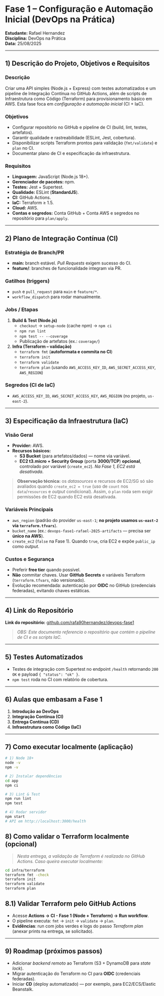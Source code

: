 # Fase 1 – Configuração e Automação Inicial (DevOps na Prática)

**Estudante:** Rafael Hernandez  
**Disciplina:** DevOps na Prática  
**Data:** 25/08/2025

---

## 1) Descrição do Projeto, Objetivos e Requisitos

### Descrição
Criar uma API simples (Node.js + Express) com testes automatizados e um pipeline de Integração Contínua no GitHub Actions, além de scripts de Infraestrutura como Código (Terraform) para provisionamento básico em AWS. Esta fase foca em *configuração e automação inicial* (CI + IaC).

### Objetivos
- Configurar repositório no GitHub e pipeline de CI (build, lint, testes, artefatos).
- Garantir qualidade e rastreabilidade (ESLint, Jest, cobertura).
- Disponibilizar scripts Terraform prontos para validação (`fmt/validate`) e `plan` no CI.
- Documentar plano de CI e especificação da infraestrutura.

### Requisitos
- **Linguagem:** JavaScript (Node.js 18+).  
- **Gerenciador de pacotes:** npm.  
- **Testes:** Jest + Supertest.  
- **Qualidade:** ESLint (**StandardJS**).  
- **CI:** GitHub Actions.  
- **IaC:** Terraform ≥ 1.5.  
- **Cloud:** AWS.  
- **Contas e segredos:** Conta GitHub + Conta AWS e segredos no repositório para `plan/apply`.

---

## 2) Plano de Integração Contínua (CI)

### Estratégia de Branch/PR
- **main:** branch estável. *Pull Requests* exigem sucesso do CI.  
- **feature/**: branches de funcionalidade integram via PR.

### Gatilhos (triggers)
- `push` e `pull_request` para `main` e `feature/*`.  
- `workflow_dispatch` para rodar manualmente.

### Jobs / Etapas
1. **Build & Test (Node.js)**
   - `checkout` → `setup-node` (cache npm) → `npm ci`
   - `npm run lint`
   - `npm test -- --coverage`
   - Publicação de artefatos (ex.: `coverage/`)
2. **Infra (Terraform – validação)**
   - `terraform fmt` (**autoformata e commita no CI**)
   - `terraform init`
   - `terraform validate`
   - `terraform plan` (usando `AWS_ACCESS_KEY_ID`, `AWS_SECRET_ACCESS_KEY`, `AWS_REGION`)

### Segredos (CI de IaC)
- `AWS_ACCESS_KEY_ID`, `AWS_SECRET_ACCESS_KEY`, `AWS_REGION` (no projeto, `us-east-2`).

---

## 3) Especificação da Infraestrutura (IaC)

### Visão Geral
- **Provider:** AWS.  
- **Recursos básicos:**
  - **S3 Bucket** (para artefatos/dados) — nome via variável.
  - **EC2 t3.micro + Security Group** (porta **3000/TCP**) **opcional**, controlado por variável (`create_ec2`). *Na Fase 1, EC2 está desativada*.

> **Observação técnica:** os *datasources* e recursos de EC2/SG só são avaliados quando `create_ec2 = true` (uso de `count` nos `data`/`resources` e *output* condicional). Assim, o `plan` roda sem exigir permissões de EC2 quando EC2 está desativada.

### Variáveis Principais
- `aws_region` (padrão do provider `us-east-1`; **no projeto usamos `us-east-2` via `terraform.tfvars`**).  
- `bucket_name` (ex.: `devops-fase1-rafael-2025-artifacts` — precisa ser **único na AWS**).  
- `create_ec2` (`false` na Fase 1). Quando `true`, cria EC2 e expõe `public_ip` como *output*.

### Custos e Segurança
- Preferir **free tier** quando possível.  
- **Não** commitar chaves. Usar **GitHub Secrets** e variáveis Terraform (`terraform.tfvars`, não versionado).  
- Evolução recomendada: autenticação por **OIDC** no GitHub (credenciais federadas), evitando chaves estáticas.

---

## 4) Link do Repositório
**Link do repositório:** [github.com/rafa90hernandez/devops-fase1](https://github.com/rafa90hernandez/devops-fase1)

> *OBS: Este documento referencia o repositório que contém o pipeline de CI e os scripts IaC.*

---

## 5) Testes Automatizados
- Testes de integração com Supertest no endpoint `/health` retornando `200 OK` e payload `{ "status": "ok" }`.  
- `npm test` roda no CI com relatório de cobertura.

---

## 6) Aulas que embasam a Fase 1
1. **Introdução ao DevOps**  
2. **Integração Contínua (CI)**  
3. **Entrega Contínua (CD)**  
4. **Infraestrutura como Código (IaC)**

---

## 7) Como executar localmente (aplicação)

```bash
# 1) Node 18+
node -v
npm -v

# 2) Instalar dependências
cd app
npm ci

# 3) Lint & Test
npm run lint
npm test

# 4) Rodar servidor
npm start
# API em http://localhost:3000/health
```

## 8) Como validar o Terraform localmente (opcional)
> *Nesta entrega, a validação de Terraform é realizada no GitHub Actions. Caso queira executar localmente:*

```bash
cd infra/terraform
terraform fmt -check
terraform init
terraform validate
terraform plan
```

## 8.1) Validar Terraform pelo GitHub Actions
- Acesse **Actions → CI - Fase 1 (Node + Terraform) → Run workflow**.
- O pipeline executa: `fmt` → `init` → `validate` → `plan`.
- **Evidências**: run com jobs verdes e logs do passo *Terraform plan* (anexar prints na entrega, se solicitado).

---

## 9) Roadmap (próximos passos)
- Adicionar *backend remoto* ao Terraform (S3 + DynamoDB para *state lock*).  
- Migrar autenticação do Terraform no CI para **OIDC** (credenciais federadas).  
- Iniciar **CD** (deploy automatizado) — por exemplo, para EC2/ECS/Elastic Beanstalk.
